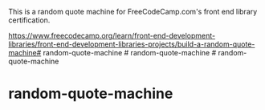This is a random quote machine for FreeCodeCamp.com's front end library certification.

https://www.freecodecamp.org/learn/front-end-development-libraries/front-end-development-libraries-projects/build-a-random-quote-machine#   r a n d o m - q u o t e - m a c h i n e  
 #   r a n d o m - q u o t e - m a c h i n e  
 # random-quote-machine
# random-quote-machine
